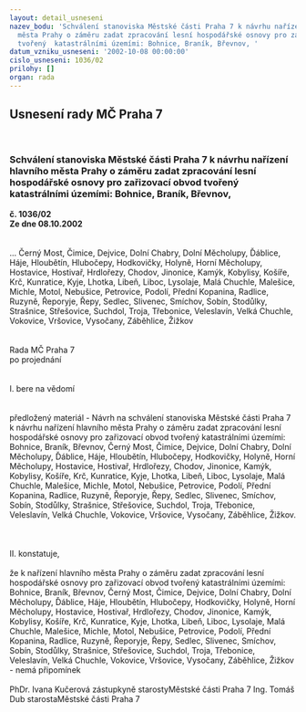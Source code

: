 ```yaml
---
layout: detail_usneseni
nazev_bodu: 'Schválení stanoviska Městské části Praha 7 k návrhu nařízení hlavního
  města Prahy o záměru zadat zpracování lesní hospodářské osnovy pro zařizovací obvod
  tvořený  katastrálními územími: Bohnice, Braník, Břevnov, '
datum_vzniku_usneseni: '2002-10-08 00:00:00'
cislo_usneseni: 1036/02
prilohy: []
organ: rada
---
```

<div id="ucUsn_pList" class="usn">
	<span><h2>Usnesení rady MČ Praha 7 </h2>
<br></span><div class="standBody">
<span><h3>Schválení stanoviska Městské části Praha 7 k návrhu nařízení hlavního města Prahy o záměru zadat zpracování lesní hospodářské osnovy pro zařizovací obvod tvořený  katastrálními územími: Bohnice, Braník, Břevnov, </h3></span><div class="center">
		<strong>č. 1036/02</strong><br>
	</div>
<div class="center">
		<strong>Ze dne 08.10.2002</strong><br><br>
	</div>
<br>... Černý Most, Čimice, Dejvice, Dolní Chabry, Dolní Měcholupy, Ďáblice, Háje, Hloubětín, Hlubočepy, Hodkovičky, Holyně, Horní Měcholupy, Hostavice, Hostivař, Hrdlořezy, Chodov, Jinonice, Kamýk, Kobylisy, Košíře, Krč, Kunratice, Kyje, Lhotka, Libeň, Liboc, Lysolaje, Malá Chuchle, Malešice, Michle, Motol, Nebušice, Petrovice, Podolí, Přední Kopanina, Radlice, Ruzyně, Řeporyje, Řepy, Sedlec, Slivenec, Smíchov, Sobín, Stodůlky, Strašnice, Střešovice, Suchdol, Troja, Třebonice, Veleslavín, Velká Chuchle, Vokovice, Vršovice, Vysočany, Záběhlice, Žižkov<br><br><br>Rada MČ Praha 7<br>po projednání<br><br><br>I.	bere na vědomí<br><br> <br>předložený materiál - Návrh na schválení stanoviska Městské části Praha 7 k návrhu nařízení hlavního města Prahy o záměru zadat zpracování lesní hospodářské osnovy pro zařizovací obvod tvořený  katastrálními územími: Bohnice, Braník, Břevnov, Černý Most, Čimice, Dejvice, Dolní Chabry, Dolní Měcholupy, Ďáblice, Háje, Hloubětín, Hlubočepy, Hodkovičky, Holyně, Horní Měcholupy, Hostavice, Hostivař, Hrdlořezy, Chodov, Jinonice, Kamýk, Kobylisy, Košíře, Krč, Kunratice, Kyje, Lhotka, Libeň, Liboc, Lysolaje, Malá Chuchle, Malešice, Michle, Motol, Nebušice, Petrovice, Podolí, Přední Kopanina, Radlice, Ruzyně, Řeporyje, Řepy, Sedlec, Slivenec, Smíchov, Sobín, Stodůlky, Strašnice, Střešovice, Suchdol, Troja, Třebonice, Veleslavín, Velká Chuchle, Vokovice, Vršovice, Vysočany, Záběhlice, Žižkov.<br><br><br><br>II.	konstatuje,<br><br>že k nařízení hlavního města Prahy  o záměru zadat zpracování lesní hospodářské osnovy pro zařizovací obvod tvořený  katastrálními územími: Bohnice, Braník, Břevnov, Černý Most, Čimice, Dejvice, Dolní Chabry, Dolní Měcholupy, Ďáblice, Háje, Hloubětín, Hlubočepy, Hodkovičky, Holyně, Horní Měcholupy, Hostavice, Hostivař, Hrdlořezy, Chodov, Jinonice, Kamýk, Kobylisy, Košíře, Krč, Kunratice, Kyje, Lhotka, Libeň, Liboc, Lysolaje, Malá Chuchle, Malešice, Michle, Motol, Nebušice, Petrovice, Podolí, Přední Kopanina, Radlice, Ruzyně, Řeporyje, Řepy, Sedlec, Slivenec, Smíchov, Sobín, Stodůlky, Strašnice, Střešovice, Suchdol, Troja, Třebonice, Veleslavín, Velká Chuchle, Vokovice, Vršovice, Vysočany, Záběhlice, Žižkov - nemá připomínek <br>	<br>PhDr. Ivana Kučerová zástupkyně starostyMěstské části Praha 7	Ing. Tomáš Dub starostaMěstské části Praha 7<br>	<br><br>
</div>
</div>